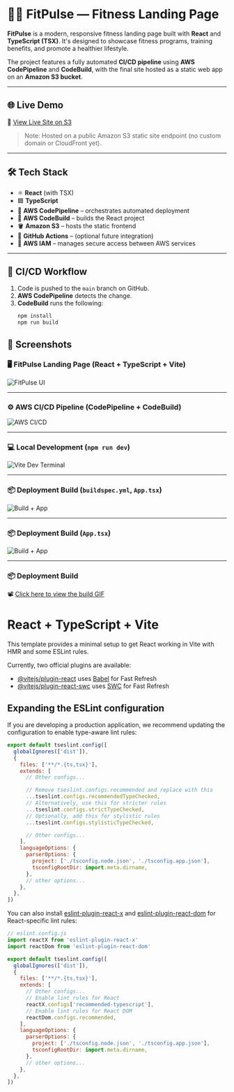 # 🏋️‍♂️ FitPulse — Fitness Landing Page

**FitPulse** is a modern, responsive fitness landing page built with **React** and **TypeScript (TSX)**. It's designed to showcase fitness programs, training benefits, and promote a healthier lifestyle.

The project features a fully automated **CI/CD pipeline** using **AWS CodePipeline** and **CodeBuild**, with the final site hosted as a static web app on an **Amazon S3 bucket**.

---

## 🌐 Live Demo

🔗 [View Live Site on S3](https://fitpulse-web-bucket.s3-website-us-east-1.amazonaws.com)

> Note: Hosted on a public Amazon S3 static site endpoint (no custom domain or CloudFront yet).

---

## 🛠️ Tech Stack

- ⚛️ **React** (with TSX)
- 🟦 **TypeScript**
- 🎯 **AWS CodePipeline** – orchestrates automated deployment
- 🧱 **AWS CodeBuild** – builds the React project
- 🪣 **Amazon S3** – hosts the static frontend
- 🔐 **GitHub Actions** – (optional future integration)
- 🧩 **AWS IAM** – manages secure access between AWS services

---

## 🔄 CI/CD Workflow

1. Code is pushed to the `main` branch on GitHub.  
2. **AWS CodePipeline** detects the change.  
3. **CodeBuild** runs the following:  
   ```bash
   npm install
   npm run build

## 📸 Screenshots

### 🖥️ FitPulse Landing Page (React + TypeScript + Vite)
![FitPulse UI](docs/fitpulse-ui2.png)

---

### ⚙️ AWS CI/CD Pipeline (CodePipeline + CodeBuild)
![AWS CI/CD](docs/aws-cicd.png)

---

### 💻 Local Development (`npm run dev`)
![Vite Dev Terminal](docs/docsdev-terminal.png)

---

### 📦 Deployment Build (`buildspec.yml`, `App.tsx`)
![Build + App](docs/buildspec-terminal.png)

---

### 📦 Deployment Build (`App.tsx`)
![Build + App](docs/app.tsx-terminal.png)

---

### 📦 Deployment Build 
📽️ [Click here to view the build GIF](docs/landing-page-preview.gif)


# React + TypeScript + Vite

This template provides a minimal setup to get React working in Vite with HMR and some ESLint rules.

Currently, two official plugins are available:

- [@vitejs/plugin-react](https://github.com/vitejs/vite-plugin-react/blob/main/packages/plugin-react) uses [Babel](https://babeljs.io/) for Fast Refresh
- [@vitejs/plugin-react-swc](https://github.com/vitejs/vite-plugin-react/blob/main/packages/plugin-react-swc) uses [SWC](https://swc.rs/) for Fast Refresh

## Expanding the ESLint configuration

If you are developing a production application, we recommend updating the configuration to enable type-aware lint rules:

```js
export default tseslint.config([
  globalIgnores(['dist']),
  {
    files: ['**/*.{ts,tsx}'],
    extends: [
      // Other configs...

      // Remove tseslint.configs.recommended and replace with this
      ...tseslint.configs.recommendedTypeChecked,
      // Alternatively, use this for stricter rules
      ...tseslint.configs.strictTypeChecked,
      // Optionally, add this for stylistic rules
      ...tseslint.configs.stylisticTypeChecked,

      // Other configs...
    ],
    languageOptions: {
      parserOptions: {
        project: ['./tsconfig.node.json', './tsconfig.app.json'],
        tsconfigRootDir: import.meta.dirname,
      },
      // other options...
    },
  },
])
```

You can also install [eslint-plugin-react-x](https://github.com/Rel1cx/eslint-react/tree/main/packages/plugins/eslint-plugin-react-x) and [eslint-plugin-react-dom](https://github.com/Rel1cx/eslint-react/tree/main/packages/plugins/eslint-plugin-react-dom) for React-specific lint rules:

```js
// eslint.config.js
import reactX from 'eslint-plugin-react-x'
import reactDom from 'eslint-plugin-react-dom'

export default tseslint.config([
  globalIgnores(['dist']),
  {
    files: ['**/*.{ts,tsx}'],
    extends: [
      // Other configs...
      // Enable lint rules for React
      reactX.configs['recommended-typescript'],
      // Enable lint rules for React DOM
      reactDom.configs.recommended,
    ],
    languageOptions: {
      parserOptions: {
        project: ['./tsconfig.node.json', './tsconfig.app.json'],
        tsconfigRootDir: import.meta.dirname,
      },
      // other options...
    },
  },
])
```
